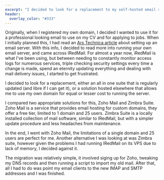 ```yaml
---
excerpt: "I decided to look for a replacement to my self-hosted email solution"
header:
  overlay_color: "#333"
---
```


Originally, when I registered my own domain, I decided I wanted to use it for a professional looking email to use on my CV and for applying to jobs. When I initially planned this, I had read an [Ars Technica article](http://arstechnica.com/information-technology/2014/02/how-to-run-your-own-e-mail-server-with-your-own-domain-part-1/) about setting up an email server. With this info, I decided to read more into running your own email server, and came across IRedMail. For almost a year now, iRedMail is what I've been using, but between needing to constantly monitor access logs for numerous services, triple checking security settings every time a change is made, spend an eternity updating everything and dealing with mail delivery issues, I started to get frustrated.


I decided to look for a replacement, either an all in one suite that is regularly updated (and libre if I can get it), or a solution hosted elsewhere that allows me to use my own domain for equal or lesser cost to running the server.


I compared two appropriate solutions for this, Zoho Mail and Zimbra Suite. Zoho Mail is a service that provides email hosting for custom domains, they offer a free tier, limited to 1 domain and 25 users. Zimbra Suite is a locally installed collection of mail software, similar to IRedMail, but with a simpler update procedure and less headaches from maintenance.


In the end, I went with Zoho Mail, the limitations of a single domain and 25 users are perfect for me. Another alternative I was looking at was Zimbra suite, however given the problems I had running IRedMail on its VPS due to lack of memory, I decided against it.

The migration was relatively simple, it involved siging up for Zoho, tweaking my DNS records and then running a script to import my old mail. After that, all I had to do was point my email clients to the new IMAP and SMTP addresses and I was finished.

